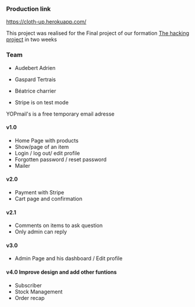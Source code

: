 ### Production link
https://cloth-up.herokuapp.com/

This project was realised for the Final project of our formation [The hacking project](https://www.thehackingproject.org/fr) in two weeks

### Team
- Audebert Adrien
- Gaspard Tertrais
- Béatrice charrier



- Stripe is on test mode

YOPmail's is a free temporary email adresse

#### v1.0
- Home Page with products
- Show/page of an item
- Login / log out/ edit profile
- Forgotten password / reset password
- Mailer

#### v2.0
- Payment with Stripe
- Cart page and confirmation

#### v2.1
- Comments on items to ask question
- Only admin can reply

#### v3.0
- Admin Page and his dashboard / Edit profile

#### v4.0  Improve design and add other funtions
- Subscriber
- Stock Management
- Order recap
